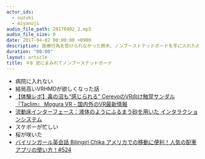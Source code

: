```yaml
---
actor_ids:
  - suzuki
  - miyanoji
audio_file_path: 20170402_2.mp3
audio_file_size: 0
date: 2017-04-02 00:00:00 +0900
description: 医療行為を受けられなかった鈴木、ノンブーストテッドボードを手に入れたみやのじ、亜空間に飲まれたたっきー。どうなる！？この世界はもうダメなのか！？
duration: "00:00"
layout: article
title: ＃8 泥にまみれてノンブーステッドボード
---
```

* 病院に入れない
* 結局高いVRHMDが欲しくなった話
* [【体験レポ】毒の沼も“感じられる” CerevoのVR向け触覚サンダル『Taclim』 Mogura VR - 国内外のVR最新情報](http://www.moguravr.com/taclim-vr/)
* [流動床インターフェース：液体のようにふるまう砂を用いた インタラクションシステム](https://www.youtube.com/watch?v=9MjOrrjm1-I&feature=share)
* スケボーが忙しい
* 桜が咲いた
* [バイリンガール英会話 Bilingirl Chika アメリカでの移動に便利！人気の配車アプリの使い方！#524](https://www.youtube.com/watch?v=CJI6wJM1WHk&feature=share)
